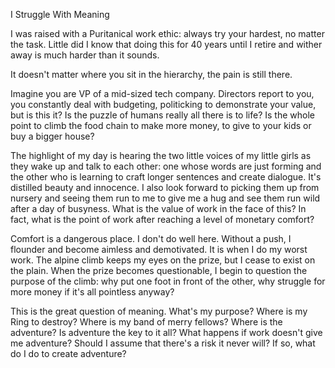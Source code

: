 I Struggle With Meaning

I was raised with a Puritanical work ethic: always try your hardest, no matter the task. Little did I know that doing this for 40 years until I retire and wither away is much harder than it sounds.

It doesn't matter where you sit in the hierarchy, the pain is still there. 

Imagine you are VP of a mid-sized tech company. Directors report to you, you constantly deal with budgeting, politicking to demonstrate your value, but is this it? Is the puzzle of humans really all there is to life? Is the whole point to climb the food chain to make more money, to give to your kids or buy a bigger house?

The highlight of my day is hearing the two little voices of my little girls as they wake up and talk to each other: one whose words are just forming and the other who is learning to craft longer sentences and create dialogue. It's distilled beauty and innocence. I also look forward to picking them up from nursery and seeing them run to me to give me a hug and see them run wild after a day of busyness. What is the value of work in the face of this? In fact, what is the point of work after reaching a level of monetary comfort?

Comfort is a dangerous place. I don't do well here. Without a push, I flounder and become aimless and demotivated. It is when I do my worst work. The alpine climb keeps my eyes on the prize, but I cease to exist on the plain. When the prize becomes questionable, I begin to question the purpose of the climb: why put one foot in front of the other, why struggle for more money if it's all pointless anyway?

This is the great question of meaning. What's my purpose? Where is my Ring to destroy? Where is my band of merry fellows? Where is the adventure? Is adventure the key to it all? What happens if work doesn't give me adventure? Should I assume that there's a risk it never will? If so, what do I do to create adventure?